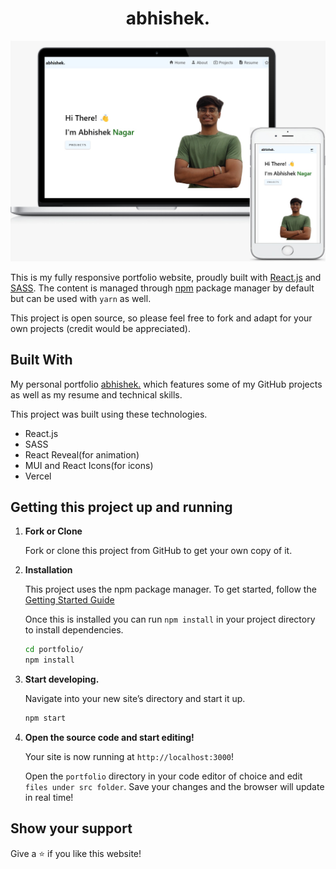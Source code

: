 <h1 align="center">
  abhishek.<br/>
</h1>

![Abhishek Nagar](./src/assets/readmeBanner.jpeg)

This is my fully responsive portfolio website, proudly built with [React.js](https://react.dev/) and [SASS](https://sass-lang.com/). The content is managed through [npm](https://www.npmjs.com/) package manager by default but can be used with `yarn` as well.

This project is open source, so please feel free to fork and adapt for your own projects (credit would be appreciated).

## Built With

My personal portfolio <a href="https://abhisheknagar.vercel.app/" target="_blank">abhishek.</a> which features some of my GitHub projects as well as my resume and technical skills.<br/>

This project was built using these technologies.

- React.js
- SASS
- React Reveal(for animation)
- MUI and React Icons(for icons)
- Vercel


## Getting this project up and running

1.  **Fork or Clone**

    Fork or clone this project from GitHub to get your own copy of it.

1.  **Installation**

    This project uses the npm package manager. To get started, follow the [Getting Started Guide](https://www.npmjs.com/)

    Once this is installed you can run `npm install` in your project directory to install dependencies.

    ```sh
    cd portfolio/
    npm install
    ```
1.  **Start developing.**

    Navigate into your new site’s directory and start it up.

    ```sh
    npm start
    ```

1.  **Open the source code and start editing!**

    Your site is now running at `http://localhost:3000`!

    Open the `portfolio` directory in your code editor of choice and edit `files under src folder`. Save your changes and the browser will update in real time!

## Show your support
Give a ⭐ if you like this website!